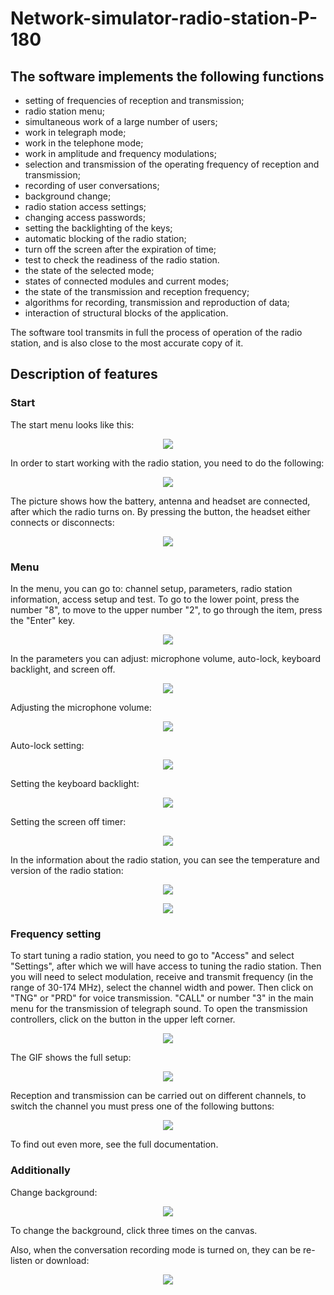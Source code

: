 # Network-simulator-radio-station-P-180

## The software implements the following functions

- setting of frequencies of reception and transmission;
- radio station menu;
- simultaneous work of a large number of users;
- work in telegraph mode;
- work in the telephone mode;
- work in amplitude and frequency modulations;
- selection and transmission of the operating frequency of reception and transmission;
- recording of user conversations;
- background change;
- radio station access settings;
- changing access passwords;
- setting the backlighting of the keys;
- automatic blocking of the radio station;
- turn off the screen after the expiration of time;
- test to check the readiness of the radio station.
- the state of the selected mode;
- states of connected modules and current modes;
- the state of the transmission and reception frequency;
- algorithms for recording, transmission and reproduction of data;
- interaction of structural blocks of the application.

The software tool transmits in full the process of operation of the radio station, and is also close to the most accurate copy of it.

## Description of features

### Start

The start menu looks like this:

<p align="center">
  <img src="src\img\readme\start-menu.png" />
</p>

In order to start working with the radio station, you need to do the following:

<p align="center">
  <img src="src\img\readme\start.gif" />
</p>

The picture shows how the battery, antenna and headset are connected, after which the radio turns on.
By pressing the button, the headset either connects or disconnects:

<p align="center">
  <img src="src\img\readme\headset-connection.gif" />
</p>

### Menu

In the menu, you can go to: channel setup, parameters, radio station information, access setup and test. To go to the lower point, press the number "8", to move to the upper number "2", to go through the item, press the "Enter" key.

<p align="center">
  <img src="src\img\readme\menu.png" />
</p>

In the parameters you can adjust: microphone volume, auto-lock, keyboard backlight, and screen off.

<p align="center">
  <img src="src\img\readme\parameters.png" />
</p>

Adjusting the microphone volume:

<p align="center">
  <img src="src\img\readme\volume.png" />
</p>

Auto-lock setting:

<p align="center">
  <img src="src\img\readme\auto-lock.png" />
</p>

Setting the keyboard backlight:

<p align="center">
  <img src="src\img\readme\backlight.png" />
</p>

Setting the screen off timer:

<p align="center">
  <img src="src\img\readme\screen-off-timer.png" />
</p>

In the information about the radio station, you can see the temperature and version of the radio station:

<p align="center">
  <img src="src\img\readme\temperature.png" />
</p>
<p align="center">
  <img src="src\img\readme\version.png" />
</p>

### Frequency setting

To start tuning a radio station, you need to go to "Access" and select "Settings", after which we will have access to tuning the radio station. Then you will need to select modulation, receive and transmit frequency (in the range of 30-174 MHz), select the channel width and power. Then click on "TNG" or "PRD" for voice transmission. "CALL" or number "3" in the main menu for the transmission of telegraph sound. To open the transmission controllers, click on the button in the upper left corner.

<p align="center">
  <img src="src\img\readme\schema.png" />
</p>

The GIF shows the full setup:

<p align="center">
  <img src="src\img\readme\frequency-setting.gif" />
</p>

Reception and transmission can be carried out on different channels, to switch the channel you must press one of the following buttons:

<p align="center">
  <img src="src\img\readme\channel-switching.gif" />
</p>

To find out even more, see the full documentation.

### Additionally

Change background:

<p align="center">
  <img src="src\img\readme\change-background.png" />
</p>

To change the background, click three times on the canvas.

Also, when the conversation recording mode is turned on, they can be re-listen or download:

<p align="center">
  <img src="src\img\readme\records.png" />
</p>
